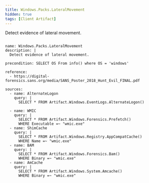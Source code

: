 ```yaml
---
title: Windows.Packs.LateralMovement
hidden: true
tags: [Client Artifact]
---
```


Detect evidence of lateral movement.


<pre><code class="language-yaml">
name: Windows.Packs.LateralMovement
description: |
  Detect evidence of lateral movement.

precondition: SELECT OS From info() where OS = 'windows'

reference:
  - https://digital-forensics.sans.org/media/SANS_Poster_2018_Hunt_Evil_FINAL.pdf

sources:
  - name: AlternateLogon
    query: |
      SELECT * FROM Artifact.Windows.EventLogs.AlternateLogon()

  - name: WMIC
    query: |
      SELECT * FROM Artifact.Windows.Forensics.Prefetch()
      WHERE Executable =~ "wmic.exe"
  - name: ShimCache
    query: |
      SELECT * FROM Artifact.Windows.Registry.AppCompatCache()
      WHERE Name =~ "wmic.exe"
  - name: BAM
    query: |
      SELECT * FROM Artifact.Windows.Forensics.Bam()
      WHERE Binary =~ "wmic.exe"
  - name: AmCache
    query: |
      SELECT * FROM Artifact.Windows.System.Amcache()
      WHERE Binary =~ "wmic.exe"

</code></pre>

